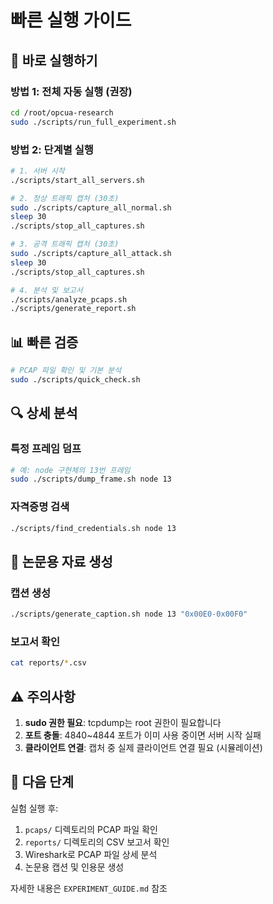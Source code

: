 # 빠른 실행 가이드

## 🚀 바로 실행하기

### 방법 1: 전체 자동 실행 (권장)
```bash
cd /root/opcua-research
sudo ./scripts/run_full_experiment.sh
```

### 방법 2: 단계별 실행
```bash
# 1. 서버 시작
./scripts/start_all_servers.sh

# 2. 정상 트래픽 캡처 (30초)
sudo ./scripts/capture_all_normal.sh
sleep 30
./scripts/stop_all_captures.sh

# 3. 공격 트래픽 캡처 (30초)
sudo ./scripts/capture_all_attack.sh
sleep 30
./scripts/stop_all_captures.sh

# 4. 분석 및 보고서
./scripts/analyze_pcaps.sh
./scripts/generate_report.sh
```

## 📊 빠른 검증
```bash
# PCAP 파일 확인 및 기본 분석
sudo ./scripts/quick_check.sh
```

## 🔍 상세 분석

### 특정 프레임 덤프
```bash
# 예: node 구현체의 13번 프레임
sudo ./scripts/dump_frame.sh node 13
```

### 자격증명 검색
```bash
./scripts/find_credentials.sh node 13
```

## 📄 논문용 자료 생성

### 캡션 생성
```bash
./scripts/generate_caption.sh node 13 "0x00E0-0x00F0"
```

### 보고서 확인
```bash
cat reports/*.csv
```

## ⚠️ 주의사항

1. **sudo 권한 필요**: tcpdump는 root 권한이 필요합니다
2. **포트 충돌**: 4840~4844 포트가 이미 사용 중이면 서버 시작 실패
3. **클라이언트 연결**: 캡처 중 실제 클라이언트 연결 필요 (시뮬레이션)

## 🎯 다음 단계

실험 실행 후:
1. `pcaps/` 디렉토리의 PCAP 파일 확인
2. `reports/` 디렉토리의 CSV 보고서 확인
3. Wireshark로 PCAP 파일 상세 분석
4. 논문용 캡션 및 인용문 생성

자세한 내용은 `EXPERIMENT_GUIDE.md` 참조
